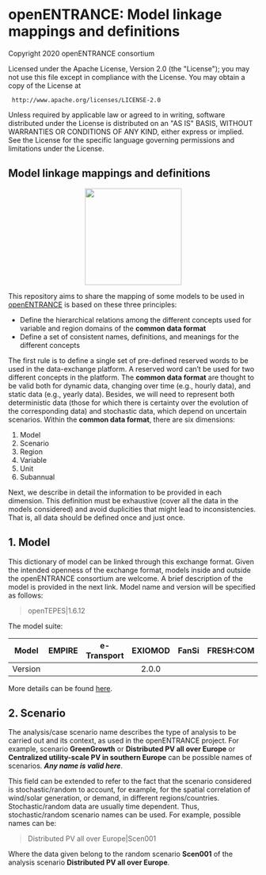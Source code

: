 # openENTRANCE: Model linkage mappings and definitions

Copyright 2020 openENTRANCE consortium

   Licensed under the Apache License, Version 2.0 (the "License");
   you may not use this file except in compliance with the License.
   You may obtain a copy of the License at

     http://www.apache.org/licenses/LICENSE-2.0

   Unless required by applicable law or agreed to in writing, software
   distributed under the License is distributed on an "AS IS" BASIS,
   WITHOUT WARRANTIES OR CONDITIONS OF ANY KIND, either express or implied.
   See the License for the specific language governing permissions and
   limitations under the License.

## Model linkage mappings and definitions

<p align="center">
  <img width="195" height="195" src="https://github.com/openENTRANCE/model-linkage/blob/master/assets/Models.png">
</p>

This repository aims to share the mapping of some models to be used in [openENTRANCE](https://openentrance.eu/) is based on these three principles:

* Define the hierarchical relations among the different concepts used for variable and region domains of the **common data format**
* Define a set of consistent names, definitions, and meanings for the different concepts

The first rule is to define a single set of pre-defined reserved words to be used in the data-exchange platform. A reserved word can’t be used for two different concepts in the platform.
The **common data format** are thought to be valid both for dynamic data, changing over time (e.g., hourly data), and static data (e.g., yearly data). Besides, we will need to represent both deterministic data (those for which there is certainty over the evolution of the corresponding data) and stochastic data, which depend on uncertain scenarios.
Within the **common data format**, there are six dimensions:

1.	Model
2.	Scenario
3.	Region
4.	Variable
5.	Unit
6.	Subannual

Next, we describe in detail the information to be provided in each dimension. This definition must be exhaustive (cover all the data in the models considered) and avoid duplicities that might lead to inconsistencies. That is, all data should be defined once and just once.

## 1. Model
This dictionary of model can be linked through this exchange format. Given the intended openness of the exchange format, models inside and outside the openENTRANCE consortium are welcome. A brief description of the model is provided in the next link. Model name and version will be specified as follows:

> openTEPES|1.6.12

The model suite:

|  Model  | EMPIRE | e-Transport | EXIOMOD | FanSi | FRESH:COM | GENeSYS:MOD | HERO | openTEPES | OSCARS | Plan4EU | REMES-EU | SCOPE-SD |
|:-------:|:------:|:-----------:|:-------:|:-----:|:---------:|:-----------:|:----:|:---------:|:------:|:-------:|:--------:|:--------:|
| Version |        |             |  2.0.0  |       |           |             |      |   1.6.12  |        |         |          |          |

More details can be found [here](Model/ModelDictionary.md).

## 2. Scenario
The analysis/case scenario name describes the type of analysis to be carried out and its context, as used in the openENTRANCE project. For example, scenario **GreenGrowth** or **Distributed PV all over Europe** or **Centralized utility-scale PV in southern Europe** can be possible names of scenarios. ***Any name is valid here***.

This field can be extended to refer to the fact that the scenario considered is stochastic/random to account, for example, for the spatial correlation of wind/solar generation, or demand, in different regions/countries. Stochastic/random data are usually time dependent.
Thus, stochastic/random scenario names can be used. For example, possible names can be:

> Distributed PV all over Europe|Scen001 

Where the data given belong to the random scenario **Scen001** of the analysis scenario **Distributed PV all over Europe**.

<!-- <table>
<tr><th>Table 1 Heading 1 </th><th>Table 1 Heading 2</th></tr>
<tr><td>

|Table 1| Middle | Table 2|
|--|--|--|
|a| not b|and c |

</td><td>

|b|1|2|3|
|--|--|--|--|
|a|s|d|f|

</td></tr> </table> -->
